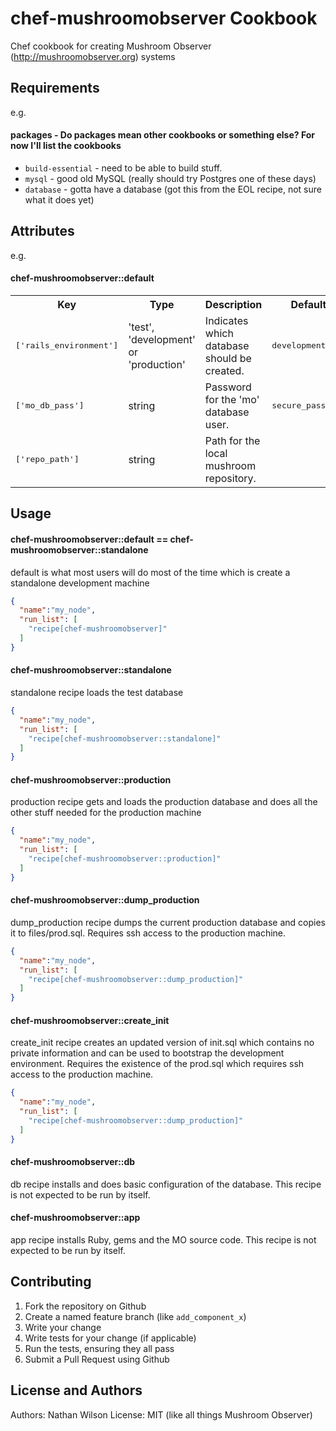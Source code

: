 chef-mushroomobserver Cookbook
=========================

Chef cookbook for creating Mushroom Observer (http://mushroomobserver.org) systems

Requirements
------------

e.g.
#### packages - Do packages mean other cookbooks or something else?  For now I'll list the cookbooks
- `build-essential` - need to be able to build stuff.
- `mysql` - good old MySQL (really should try Postgres one of these days)
- `database` - gotta have a database (got this from the EOL recipe, not sure what it does yet)

Attributes
----------

e.g.
#### chef-mushroomobserver::default
<table>
  <tr>
    <th>Key</th>
    <th>Type</th>
    <th>Description</th>
    <th>Default</th>
  </tr>
  <tr>
    <td><tt>['rails_environment']</tt></td>
    <td>'test', 'development' or 'production'</td>
    <td>Indicates which database should be created.</td>
    <td><tt>development</tt></td>
  </tr>
  <tr>
    <td><tt>['mo_db_pass']</tt></td>
    <td>string</td>
    <td>Password for the 'mo' database user.</td>
    <td><tt>secure_password</tt></td>
  </tr>
  <tr>
    <td><tt>['repo_path']</tt></td>
    <td>string</td>
    <td>Path for the local mushroom repository.</td>
    <td></td>
  </tr>
</table>

Usage
-----

#### chef-mushroomobserver::default == chef-mushroomobserver::standalone

default is what most users will do most of the time which is create a standalone development machine

```json
{
  "name":"my_node",
  "run_list": [
    "recipe[chef-mushroomobserver]"
  ]
}
```

#### chef-mushroomobserver::standalone

standalone recipe loads the test database

```json
{
  "name":"my_node",
  "run_list": [
    "recipe[chef-mushroomobserver::standalone]"
  ]
}
```

#### chef-mushroomobserver::production

production recipe gets and loads the production database and does all the other stuff needed for the production machine

```json
{
  "name":"my_node",
  "run_list": [
    "recipe[chef-mushroomobserver::production]"
  ]
}
```

#### chef-mushroomobserver::dump_production

dump_production recipe dumps the current production database and copies it to files/prod.sql.
Requires ssh access to the production machine.

```json
{
  "name":"my_node",
  "run_list": [
    "recipe[chef-mushroomobserver::dump_production]"
  ]
}
```

#### chef-mushroomobserver::create_init

create_init recipe creates an updated version of init.sql which contains no private information and can be used to
bootstrap the development environment.  Requires the existence of the prod.sql which requires ssh access to the
production machine.

```json
{
  "name":"my_node",
  "run_list": [
    "recipe[chef-mushroomobserver::dump_production]"
  ]
}
```

#### chef-mushroomobserver::db

db recipe installs and does basic configuration of the database.
This recipe is not expected to be run by itself.

#### chef-mushroomobserver::app

app recipe installs Ruby, gems and the MO source code.
This recipe is not expected to be run by itself.

Contributing
------------
1. Fork the repository on Github
2. Create a named feature branch (like `add_component_x`)
3. Write your change
4. Write tests for your change (if applicable)
5. Run the tests, ensuring they all pass
6. Submit a Pull Request using Github

License and Authors
-------------------
Authors: Nathan Wilson
License: MIT (like all things Mushroom Observer)
